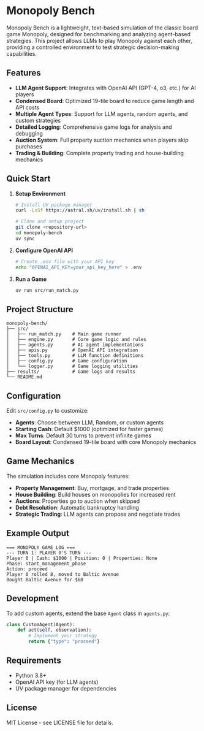 # Monopoly Bench

Monopoly Bench is a lightweight, text-based simulation of the classic board game Monopoly, designed for benchmarking and analyzing agent-based strategies. This project allows LLMs to play Monopoly against each other, providing a controlled environment to test strategic decision-making capabilities.

## Features

- **LLM Agent Support**: Integrates with OpenAI API (GPT-4, o3, etc.) for AI players
- **Condensed Board**: Optimized 19-tile board to reduce game length and API costs
- **Multiple Agent Types**: Support for LLM agents, random agents, and custom strategies
- **Detailed Logging**: Comprehensive game logs for analysis and debugging
- **Auction System**: Full property auction mechanics when players skip purchases
- **Trading & Building**: Complete property trading and house-building mechanics

## Quick Start

1. **Setup Environment**
   ```bash
   # Install UV package manager
   curl -LsSf https://astral.sh/uv/install.sh | sh
   
   # Clone and setup project
   git clone <repository-url>
   cd monopoly-bench
   uv sync
   ```

2. **Configure OpenAI API**
   ```bash
   # Create .env file with your API key
   echo "OPENAI_API_KEY=your_api_key_here" > .env
   ```

3. **Run a Game**
   ```bash
   uv run src/run_match.py
   ```

## Project Structure

```
monopoly-bench/
├── src/
│   ├── run_match.py    # Main game runner
│   ├── engine.py       # Core game logic and rules
│   ├── agents.py       # AI agent implementations
│   ├── apis.py         # OpenAI API integration
│   ├── tools.py        # LLM function definitions
│   ├── config.py       # Game configuration
│   └── logger.py       # Game logging utilities
├── results/            # Game logs and results
└── README.md
```

## Configuration

Edit `src/config.py` to customize:

- **Agents**: Choose between LLM, Random, or custom agents
- **Starting Cash**: Default $1000 (optimized for faster games)
- **Max Turns**: Default 30 turns to prevent infinite games
- **Board Layout**: Condensed 19-tile board with core Monopoly mechanics

## Game Mechanics

The simulation includes core Monopoly features:

- **Property Management**: Buy, mortgage, and trade properties
- **House Building**: Build houses on monopolies for increased rent
- **Auctions**: Properties go to auction when skipped
- **Debt Resolution**: Automatic bankruptcy handling
- **Strategic Trading**: LLM agents can propose and negotiate trades

## Example Output

```
=== MONOPOLY GAME LOG ===
--- TURN 1: PLAYER 0'S TURN ---
Player 0 | Cash: $1000 | Position: 0 | Properties: None
Phase: start_management_phase
Action: proceed
Player 0 rolled 8, moved to Baltic Avenue
Bought Baltic Avenue for $60
```

## Development

To add custom agents, extend the base `Agent` class in `agents.py`:

```python
class CustomAgent(Agent):
    def act(self, observation):
        # Implement your strategy
        return {"type": "proceed"}
```

## Requirements

- Python 3.8+
- OpenAI API key (for LLM agents)
- UV package manager for dependencies

## License

MIT License - see LICENSE file for details.